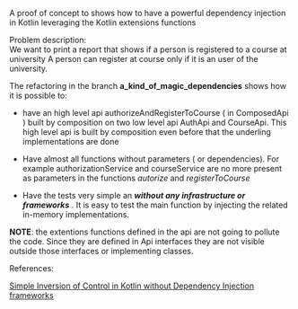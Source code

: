 
A proof of concept to shows how to have a powerful dependency injection in Kotlin leveraging the 
Kotlin 
extensions functions

Problem description:  
We want to print a report that shows if a person is registered to a course at university
A person can register at course only if it is an user of the university.  

The refactoring in the branch **a_kind_of_magic_dependencies** shows how it is possible to:

- have an high level api authorizeAndRegisterToCourse ( in  ComposedApi ) built by composition on
 two low level api AuthApi and CourseApi. This high level api is built by composition even before 
 that the underling implementations are done 
   
- Have almost all functions without parameters ( or dependencies). For example authorizationService 
and courseService are no more present as parameters in the functions _autorize_ and _registerToCourse_  

- Have the tests very simple an **_without any infrastructure or frameworks_** .
It is easy to test the main function by injecting the related in-memory implementations.

**NOTE**: the extentions functions defined in the api are not going to pollute the code.
Since they are defined in Api interfaces they are not visible outside those interfaces or 
implementing classes.

  
References:  
    
  
[Simple Inversion of Control in Kotlin without Dependency Injection frameworks](https://www.pacoworks.com/2018/02/25/simple-dependency-injection-in-kotlin-part-1/ "Simple Inversion of Control in Kotlin without Dependency Injection frameworks")
